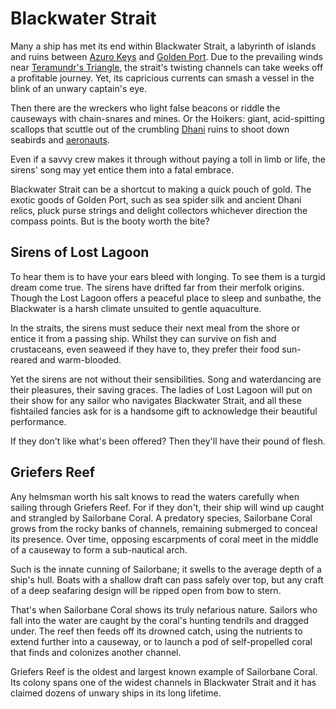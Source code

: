 # Blackwater Strait

Many a ship has met its end within Blackwater Strait, a labyrinth of islands and ruins between [Azuro Keys](../azuro-keys/azuro-keys.md) and [Golden Port](../golden-port/golden-port.md). Due to the prevailing winds near [Teramundr's Triangle](../teramundrs-triangle/teramundrs-triangle.md), the strait's twisting channels can take weeks off a profitable journey. Yet, its capricious currents can smash a vessel in the blink of an unwary captain's eye.

Then there are the wreckers who light false beacons or riddle the causeways with chain-snares and mines. Or the Hoikers: giant, acid-spitting scallops that scuttle out of the crumbling [Dhani](~DhaniEmpire) ruins to shoot down seabirds and [aeronauts](~Aeronauts).

Even if a savvy crew makes it through without paying a toll in limb or life, the sirens' song may yet entice them into a fatal embrace.

Blackwater Strait can be a shortcut to making a quick pouch of gold. The exotic goods of Golden Port, such as sea spider silk and ancient Dhani relics, pluck purse strings and delight collectors whichever direction the compass points. But is the booty worth the bite?

## Sirens of Lost Lagoon

To hear them is to have your ears bleed with longing. To see them is a turgid dream come true. The sirens have drifted far from their merfolk origins. Though the Lost Lagoon offers a peaceful place to sleep and sunbathe, the Blackwater is a harsh climate unsuited to gentle aquaculture.

In the straits, the sirens must seduce their next meal from the shore or entice it from a passing ship. Whilst they can survive on fish and crustaceans, even seaweed if they have to, they prefer their food sun-reared and warm-blooded.

Yet the sirens are not without their sensibilities. Song and waterdancing are their pleasures, their saving graces. The ladies of Lost Lagoon will put on their show for any sailor who navigates Blackwater Strait, and all these fishtailed fancies ask for is a handsome gift to acknowledge their beautiful performance.

If they don't like what's been offered? Then they'll have their pound of flesh.

## Griefers Reef

Any helmsman worth his salt knows to read the waters carefully when sailing through Griefers Reef. For if they don't, their ship will wind up caught and strangled by Sailorbane Coral. A predatory species, Sailorbane Coral grows from the rocky banks of channels, remaining submerged to conceal its presence. Over time, opposing escarpments of coral meet in the middle of a causeway to form a sub-nautical arch.

Such is the innate cunning of Sailorbane; it swells to the average depth of a ship's hull. Boats with a shallow draft can pass safely over top, but any craft of a deep seafaring design will be ripped open from bow to stern.

That's when Sailorbane Coral shows its truly nefarious nature. Sailors who fall into the water are caught by the coral's hunting tendrils and dragged under. The reef then feeds off its drowned catch, using the nutrients to extend further into a causeway, or to launch a pod of self-propelled coral that finds and colonizes another channel.

Griefers Reef is the oldest and largest known example of Sailorbane Coral. Its colony spans one of the widest channels in Blackwater Strait and it has claimed dozens of unwary ships in its long lifetime.
